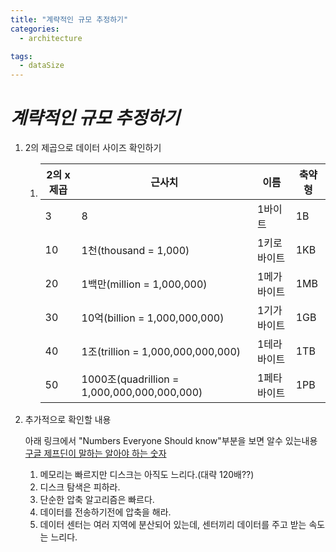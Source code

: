 ```yaml
---
title: "계략적인 규모 추정하기"
categories:
  - architecture

tags:
  - dataSize
---
```


# *계략적인 규모 추정하기*

1. 2의 제곱으로 데이터 사이즈 확인하기

   1. | 2의 x제곱 | 근사치                                      | 이름        | 축약형 |
      | --------- | ------------------------------------------- | ----------- | ------ |
      | 3         | 8                                           | 1바이트     | 1B     |
      | 10        | 1천(thousand = 1,000)                       | 1키로바이트 | 1KB    |
      | 20        | 1백만(million = 1,000,000)                  | 1메가바이트 | 1MB    |
      | 30        | 10억(billion = 1,000,000,000)               | 1기가바이트 | 1GB    |
      | 40        | 1조(trillion = 1,000,000,000,000)           | 1테라바이트 | 1TB    |
      | 50        | 1000조(quadrillion = 1,000,000,000,000,000) | 1페타바이트 | 1PB    |

2. 추가적으로 확인할 내용

   아래 링크에서 "Numbers Everyone Should know"부분을 보면 알수 있는내용 [구글 제프딘이 말하는 알아야 하는 숫자](http://highscalability.com/blog/2011/1/26/google-pro-tip-use-back-of-the-envelope-calculations-to-choo.html)

   1. 메모리는 빠르지만 디스크는 아직도 느리다.(대략 120배??)
   2. 디스크 탐색은 피하라.
   3. 단순한 압축 알고리즘은 빠르다.
   4. 데이터를 전송하기전에 압축을 해라.
   5. 데이터 센터는 여러 지역에 분산되어 있는데, 센터끼리 데이터를 주고 받는 속도는 느리다.